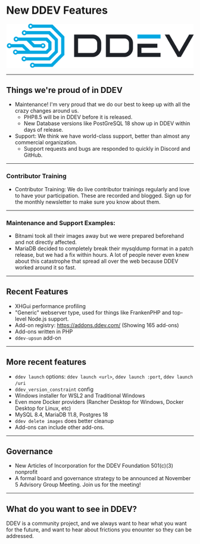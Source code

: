 # **New DDEV Features**

<img src="images/ddev-logo.svg" alt="DDEV Logo" class="ddev-logo">

---

## Things we're proud of in DDEV

- Maintenance! I'm very proud that we do our best to keep up with all the crazy changes around us.
  - PHP8.5 will be in DDEV before it is released.
  - New Database versions like PostGreSQL 18 show up in DDEV within days of release.
- Support: We think we have world-class support, better than almost any commercial organization.
  - Support requests and bugs are responded to quickly in Discord and GitHub.

---

### Contributor Training

- Contributor Training: We do live contributor trainings regularly and love to have your participation. These are recorded and blogged. Sign up for the monthly newsletter to make sure you know about them.

---


### Maintenance and Support Examples:
  - Bitnami took all their images away but we were prepared beforehand and not directly affected.
  - MariaDB decided to completely break their mysqldump format in a patch release, but we had a fix within hours. A lot of people never even knew about this catastrophe that spread all over the web because DDEV worked around it so fast.

---

## Recent Features

- XHGui performance profiling
- "Generic" webserver type, used for things like FrankenPHP and top-level Node.js support.
- Add-on registry: https://addons.ddev.com/ (Showing 165 add-ons)
- Add-ons written in PHP
- `ddev-upsun` add-on


---

## More recent features

- `ddev launch` options: `ddev launch <url>`, `ddev launch :port`, `ddev launch /uri`
- `ddev_version_constraint` config
- Windows installer for WSL2 and Traditional Windows
- Even more Docker providers (Rancher Desktop for Windows, Docker Desktop for Linux, etc)
- MySQL 8.4, MariaDB 11.8, Postgres 18
- `ddev delete images` does better cleanup
- Add-ons can include other add-ons.

---

## Governance

- New Articles of Incorporation for the DDEV Foundation 501(c)(3) nonprofit
- A formal board and governance strategy to be announced at November 5 Advisory Group Meeting. Join us for the meeting!

---

## What do you want to see in DDEV?

DDEV is a community project, and we always want to hear what you want for the future, and want to hear about frictions you enounter so they can be addressed.



